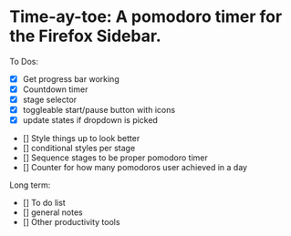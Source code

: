 # Time-ay-toe: A pomodoro timer for the Firefox Sidebar.

To Dos:
- [x] Get progress bar working
- [x] Countdown timer
- [x] stage selector
- [x] toggleable start/pause button with icons
- [x] update states if dropdown is picked
- [] Style things up to look better
- [] conditional styles per stage
- [] Sequence stages to be proper pomodoro timer
- [] Counter for how many pomodoros user achieved in a day

Long term:
- [] To do list
- [] general notes
- [] Other productivity tools
